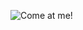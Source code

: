 ![Come at me!](https://simpleness.no/content/uploads/1003_Simpleness_MRJ_Ansatt_11740-min-1-768x768.jpg)
